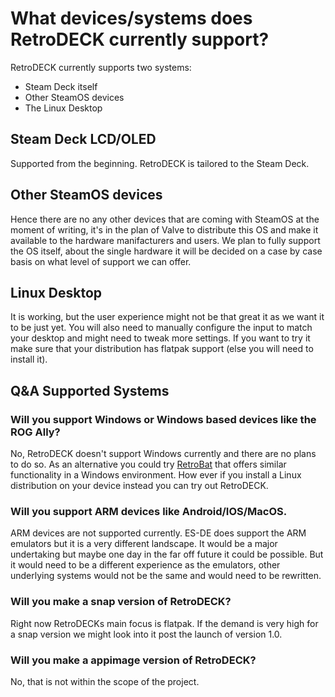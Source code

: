 # What devices/systems does RetroDECK currently support?

RetroDECK currently supports two systems:

- Steam Deck itself
- Other SteamOS devices
- The Linux Desktop

## Steam Deck LCD/OLED
Supported from the beginning. RetroDECK is tailored to the Steam Deck.

## Other SteamOS devices
Hence there are no any other devices that are coming with SteamOS at the moment of writing, it's in the plan of Valve to distribute this OS and make it available to the hardware manifacturers and users.
We plan to fully support the OS itself, about the single hardware it will be decided on a case by case basis on what level of support we can offer.

## Linux Desktop
It is working, but the user experience might not be that great it as we want it to be just yet.
You will also need to manually configure the input to match your desktop and might need to tweak more settings. If you want to try it make sure that your distribution has flatpak support (else you will need to install it).

## Q&A Supported Systems

### Will you support Windows or Windows based devices like the ROG Ally?
No, RetroDECK doesn't support Windows currently and there are no plans to do so.
As an alternative you could try [RetroBat](https://www.retrobat.ovh) that offers similar functionality in a Windows environment.
How ever if you install a Linux distribution on your device instead you can try out RetroDECK.

### Will you support ARM devices like Android/IOS/MacOS.
ARM devices are not supported currently. ES-DE does support the ARM emulators but it is a very different landscape.
It would be a major undertaking but maybe one day in the far off future it could be possible. But it would need to be a different experience as the emulators, other underlying systems would not be the same and would need to be rewritten.

### Will you make a snap version of RetroDECK?
Right now RetroDECKs main focus is flatpak. If the demand is very high for a snap version we might look into it post the launch of version 1.0.

### Will you make a appimage version of RetroDECK?
No, that is not within the scope of the project.

